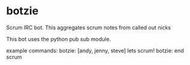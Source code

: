 botzie
======

Scrum IRC bot. This aggregates scrum notes from called out nicks

This bot uses the python pub sub module.

example commands:
botzie: [andy, jenny, steve] lets scrum!
botzie: end scrum



